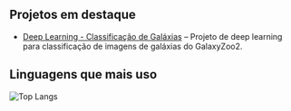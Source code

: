 ## Projetos em destaque

- [Deep Learning - Classificação de Galáxias](https://github.com/vitoriags/deep-learning-classificacao-galaxias) – Projeto de deep learning para classificação de imagens de galáxias do GalaxyZoo2.

## Linguagens que mais uso
![Top Langs](https://github-readme-stats.vercel.app/api/top-langs/?username=vitoriags&layout=compact&theme=radical)
